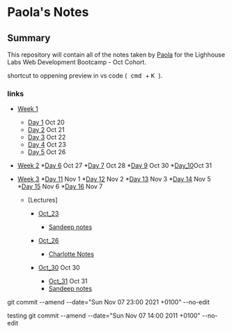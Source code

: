 # Paola's Notes
## Summary
This repository will contain all of the notes taken by [Paola](https://github.com/papoita) for the Lighhouse Labs Web Development Bootcamp - Oct Cohort.

shortcut to oppening preview in vs code
(<kbd> cmd </kbd>  + <kbd> K </kbd>).

### links



* [Week 1](/Week_1)
  * [Day 1](/Week_1/Day_1) Oct 20
  * [Day 2](/Week_1/Day_2) Oct 21
  * [Day 3](/Week_1/Day_3) Oct 22
  * [Day 4](/Week_1/Day_4) Oct 23
  * [Day 5](/Week_1/Day_5) Oct 26

* [Week 2](/Week_2)
  *[Day 6](/Week_2/Day_6) Oct 27
  *[Day 7](/Week_2/Day_7) Oct 28
  *[Day 9](/Week_2/Day_9) Oct 30
  *[Day_10](/Week_2/Day_10)Oct 31

* [Week 3](/Week_3)
  *[Day 11](Week_3/Day_11) Nov 1
  *[Day 12](Week_3/Day_12) Nov 2
  *[Day 13](Week_3/Day_13) Nov 3
  *[Day 14](Week_3/Day_14) Nov 5
  *[Day 15](Week_3/Day_15) Nov 6
  *[Day 16](Week_3/Day_16) Nov 7




  * [Lectures]
    * [Oct_23](/Week_1/Day_4)
      * [Sandeep notes](https://github.com/letsandeepio/LHL_flex_oct-18-21/tree/main/w1_dev_workflow)
    * [Oct_26](/Week_2/Day_6)
      * [Charlotte Notes](https://github.com/papoita/WebFlex-Lectures-October18)

    * [Oct_30](/Week_2/Day_9) Oct 30
       * [Oct_31](/Week_2/Day_10) Oct 31
      * [Sandeep notes](https://github.com/letsandeepio/LHL_flex_oct-18-21/tree/main/w2_callbacks)

   
  
      



 git commit --amend --date="Sun Nov 07 23:00 2021 +0100" --no-edit

 testing
 git commit --amend --date="Sun Nov 07 14:00 2011 +0100" --no-edit